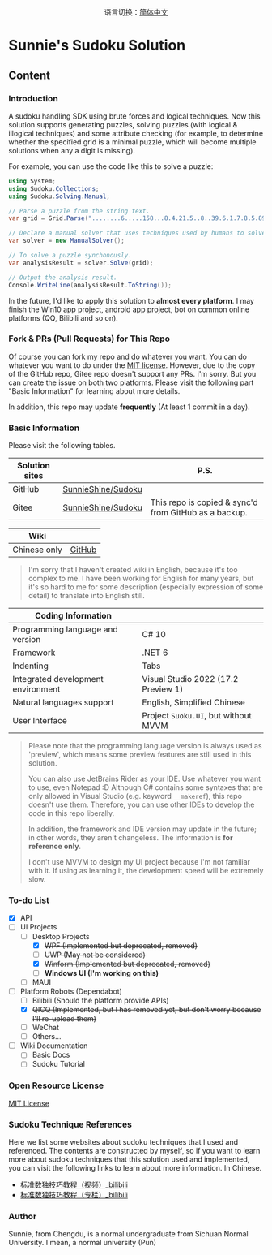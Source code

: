 <center>语言切换：<a href="README-zh-cn.md">简体中文</a></center>

# Sunnie's Sudoku Solution

## Content

### Introduction

A sudoku handling SDK using brute forces and logical techniques. Now this solution supports generating puzzles, solving puzzles (with logical & illogical techniques) and some attribute checking (for example, to determine whether the specified grid is a minimal puzzle, which will become multiple solutions when any a digit is missing).

For example, you can use the code like this to solve a puzzle:

```csharp
using System;
using Sudoku.Collections;
using Sudoku.Solving.Manual;

// Parse a puzzle from the string text.
var grid = Grid.Parse("........6.....158...8.4.21.5..8..39.6.1.7.8.5.89..5..1.24.5.9...659.....9........");

// Declare a manual solver that uses techniques used by humans to solve a puzzle.
var solver = new ManualSolver();

// To solve a puzzle synchonously.
var analysisResult = solver.Solve(grid);

// Output the analysis result.
Console.WriteLine(analysisResult.ToString());
```

In the future, I'd like to apply this solution to **almost every platform**. I may finish the Win10 app project, android app project, bot on common online platforms (QQ, Bilibili and so on).

### Fork & PRs (Pull Requests) for This Repo

Of course you can fork my repo and do whatever you want. You can do whatever you want to do under the [MIT license](https://github.com/SunnieShine/Sudoku/blob/main/LICENSE). However, due to the copy of the GitHub repo, Gitee repo doesn't support any PRs. I'm sorry. But you can create the issue on both two platforms. Please visit the following part "Basic Information" for learning about more details.

In addition, this repo may update **frequently** (At least 1 commit in a day).

### Basic Information

Please visit the following tables.

| Solution sites |                                                             | P.S.                                                  |
| -------------- | ----------------------------------------------------------- | ----------------------------------------------------- |
| GitHub         | [SunnieShine/Sudoku](https://github.com/SunnieShine/Sudoku) |                                                       |
| Gitee          | [SunnieShine/Sudoku](https://gitee.com/SunnieShine/Sudoku)  | This repo is copied & sync'd from GitHub as a backup. |

| Wiki         |                                                |
| ------------ | ---------------------------------------------- |
| Chinese only | [GitHub](https://sunnieshine.github.io/Sudoku) |

> I'm sorry that I haven't created wiki in English, because it's too complex to me. I have been working for English for many years, but it's so hard to me for some description (especially expression of some detail) to translate into English still.

| Coding Information                 |                                      |
| ---------------------------------- | ------------------------------------ |
| Programming language and version   | C# 10                                |
| Framework                          | .NET 6                               |
| Indenting                          | Tabs                                 |
| Integrated development environment | Visual Studio 2022 (17.2 Preview 1)  |
| Natural languages support          | English, Simplified Chinese          |
| User Interface                     | Project `Suoku.UI`, but without MVVM |

> Please note that the programming language version is always used as 'preview', which means some preview features are still used in this solution.
>
> You can also use JetBrains Rider as your IDE. Use whatever you want to use, even Notepad :D Although C# contains some syntaxes that are only allowed in Visual Studio (e.g. keyword `__makeref`), this repo doesn't use them. Therefore, you can use other IDEs to develop the code in this repo liberally.
>
> In addition, the framework and IDE version may update in the future; in other words, they aren't changeless. The information is **for reference only**.
>
> I don't use MVVM to design my UI project because I'm not familiar with it. If using as learning it, the development speed will be extremely slow.

### To-do List

* [x] API
* [ ] UI Projects
  * [ ] Desktop Projects
    * [x] ~~WPF (Implemented but deprecated, removed)~~
    * [ ] ~~UWP (May not be considered)~~
    * [x] ~~Winform (Implemented but deprecated, removed)~~
    * [ ] **Windows UI (I'm working on this)**
  * [ ] MAUI
* [ ] Platform Robots (Dependabot)
  * [ ] Bilibili (Should the platform provide APIs)
  * [x] ~~QICQ (Implemented, but I has removed yet, but don't worry because I'll re-upload them)~~
  * [ ] WeChat
  * [ ] Others...
* [ ] Wiki Documentation
  * [ ] Basic Docs
  * [ ] Sudoku Tutorial

### Open Resource License

[MIT License](https://github.com/SunnieShine/Sudoku/blob/main/LICENSE)

### Sudoku Technique References

Here we list some websites about sudoku techniques that I used and referenced. The contents are constructed by myself, so if you want to learn more about sudoku techniques that this solution used and implemented, you can visit the following links to learn about more information. In Chinese.

* [标准数独技巧教程（视频）_bilibili](https://www.bilibili.com/video/BV1Mx411z7uq)
* [标准数独技巧教程（专栏）_bilibili](https://www.bilibili.com/read/readlist/rl291187)

### Author

Sunnie, from Chengdu, is a normal undergraduate from Sichuan Normal University. I mean, a normal university (Pun)


